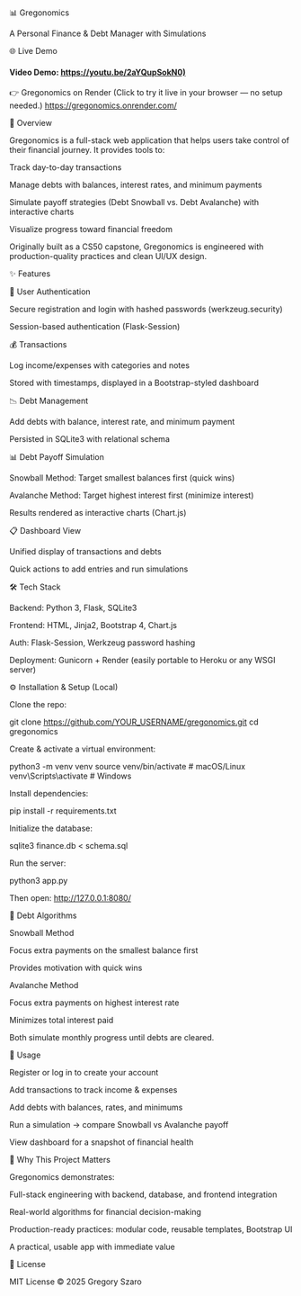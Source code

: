 📊 Gregonomics

A Personal Finance & Debt Manager with Simulations

🌐 Live Demo

#### Video Demo: <https://youtu.be/2aYQupSokN0)>

👉 Gregonomics on Render
(Click to try it live in your browser — no setup needed.)
https://gregonomics.onrender.com/

📖 Overview

Gregonomics is a full-stack web application that helps users take control of their financial journey. It provides tools to:

Track day-to-day transactions

Manage debts with balances, interest rates, and minimum payments

Simulate payoff strategies (Debt Snowball vs. Debt Avalanche) with interactive charts

Visualize progress toward financial freedom

Originally built as a CS50 capstone, Gregonomics is engineered with production-quality practices and clean UI/UX design.

✨ Features

🔐 User Authentication

Secure registration and login with hashed passwords (werkzeug.security)

Session-based authentication (Flask-Session)

💰 Transactions

Log income/expenses with categories and notes

Stored with timestamps, displayed in a Bootstrap-styled dashboard

📉 Debt Management

Add debts with balance, interest rate, and minimum payment

Persisted in SQLite3 with relational schema

📊 Debt Payoff Simulation

Snowball Method: Target smallest balances first (quick wins)

Avalanche Method: Target highest interest first (minimize interest)

Results rendered as interactive charts (Chart.js)

📋 Dashboard View

Unified display of transactions and debts

Quick actions to add entries and run simulations

🛠️ Tech Stack

Backend: Python 3, Flask, SQLite3

Frontend: HTML, Jinja2, Bootstrap 4, Chart.js

Auth: Flask-Session, Werkzeug password hashing

Deployment: Gunicorn + Render (easily portable to Heroku or any WSGI server)

⚙️ Installation & Setup (Local)

Clone the repo:

git clone https://github.com/YOUR_USERNAME/gregonomics.git
cd gregonomics

Create & activate a virtual environment:

python3 -m venv venv
source venv/bin/activate # macOS/Linux
venv\Scripts\activate # Windows

Install dependencies:

pip install -r requirements.txt

Initialize the database:

sqlite3 finance.db < schema.sql

Run the server:

python3 app.py

Then open: http://127.0.0.1:8080/

📐 Debt Algorithms

Snowball Method

Focus extra payments on the smallest balance first

Provides motivation with quick wins

Avalanche Method

Focus extra payments on highest interest rate

Minimizes total interest paid

Both simulate monthly progress until debts are cleared.

🚀 Usage

Register or log in to create your account

Add transactions to track income & expenses

Add debts with balances, rates, and minimums

Run a simulation → compare Snowball vs Avalanche payoff

View dashboard for a snapshot of financial health

🎯 Why This Project Matters

Gregonomics demonstrates:

Full-stack engineering with backend, database, and frontend integration

Real-world algorithms for financial decision-making

Production-ready practices: modular code, reusable templates, Bootstrap UI

A practical, usable app with immediate value

📜 License

MIT License
© 2025 Gregory Szaro
